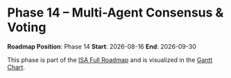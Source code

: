 # Phase 14 – Multi-Agent Consensus & Voting

**Roadmap Position**: Phase 14
**Start**: 2026-08-16
**End**: 2026-09-30

This phase is part of the [ISA Full Roadmap](../ISA_Roadmap_Full_Expanded.md) and is visualized in the [Gantt Chart](../ISA_Roadmap_Gantt.png).